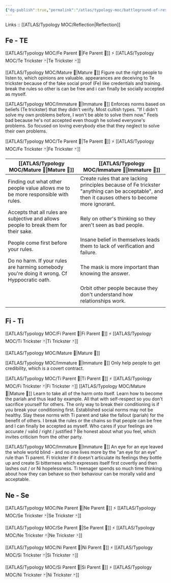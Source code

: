 ```yaml
---
{"dg-publish":true,"permalink":"/atlas/typology-moc/battleground-of-responsibility/"}
---
```


Links :: [[ATLAS/Typology MOC/Reflection\|Reflection]] 

## Fe - TE
[[ATLAS/Typology MOC/Fe Parent 🤰\|Fe Parent 🤰]] ⚡ [[ATLAS/Typology MOC/Te Trickster 🃏\|Te Trickster 🃏]]

[[ATLAS/Typology MOC/Mature 🐢\|Mature 🐢]]
Figure out the right people to listen to, which opinions are valuable. appearances are deceiving to Te trickster because of the fake social proof (Fe) like credentials and training. break the rules so other is can be free and i can finally be socially accepted as myself.

[[ATLAS/Typology MOC/Immature 🐎\|Immature 🐎]]
Enforces norms based on beliefs (Te trickster) that they didn't verify. Most cultish types.
"If I didn't solve my own problems before, I won't be able to solve them now." Feels bad because he's not accepted even though he solved everyone's problems. So focused on loving everybody else that they neglect to solve their own problems.

[[ATLAS/Typology MOC/Te Parent 🤰\|Te Parent 🤰]] ⚡ [[ATLAS/Typology MOC/Fe Trickster 🃏\|Fe Trickster 🃏]]

| [[ATLAS/Typology MOC/Mature 🐢\|Mature 🐢]] | [[ATLAS/Typology MOC/Immature 🐎\|Immature 🐎]]                                                                                                                                   |
| ------------- | ------------------------------------------------------------------------------------------------------------------------------------------------- |
| Finding out what other people value allows me to be more responsible with rules.             | Create rules that are lacking principles because of Fe trickster "anything can be acceptable", and then it causes others to become more ignorant. |
| Accepts that all rules are subjective and allows people to break them for their sake.              | Rely on other's thinking so they aren't seen as bad people.                                                                                       |
| People come first before your rules.              | Insane belief in themselves leads them to lack of verification and failure.                                                                       |
| Do no harm. If your rules are harming somebody you're doing it wrong. Cf Hyppocratic oath.              | The mask is more important than knowing the answer.                                                                                               |
|               | Orbit other people because they don't understand how relationships work.                                                                          |
|               |                                                                                                                                                   |

## Fi - Ti
[[ATLAS/Typology MOC/Fi Parent 🤰\|Fi Parent 🤰]] ⚡ [[ATLAS/Typology MOC/Ti Trickster 🃏\|Ti Trickster 🃏]]

[[ATLAS/Typology MOC/Mature 🐢\|Mature 🐢]]


[[ATLAS/Typology MOC/Immature 🐎\|Immature 🐎]]
Only help people to get credibility, which is a covert contract.

[[ATLAS/Typology MOC/Ti Parent 🤰\|Ti Parent 🤰]] ⚡ [[ATLAS/Typology MOC/Fi Trickster 🃏\|Fi Trickster 🃏]]
[[ATLAS/Typology MOC/Mature 🐢\|Mature 🐢]]
Learn to take all of the harm onto itself. Learn how to become the pariah and thus lead by example. All that with self-respect so you don't sacrifice yourself for others. The only way to break their conditioning is if you break your conditioning first. Established social norms may not be healthy. Slay these norms with Ti parent and take the fallout (pariah) for the benefit of others. I break the rules or the chains so that people can be free and I can finally be accepted as myself. Who cares if your feelings are accurate / valid / right / justified ? Be honest about what you feel, which invites criticism from the other party.

[[ATLAS/Typology MOC/Immature 🐎\|Immature 🐎]]
An eye for an eye leaved the whole world blind - and no one lives more by the "an eye for an eye" rule than Ti parent.
Fi trickster if it doesn't articulate its feelings they bottle up and create Si bitterness which expresses itself first covertly and then lashes out / or Ni hopelessness. Ti teenager spends so much time thinking about how they can behave so their behaviour can be morally valid and acceptable.

## Ne - Se 
[[ATLAS/Typology MOC/Ne Parent 🤰\|Ne Parent 🤰]] ⚡ [[ATLAS/Typology MOC/Se Trickster 🃏\|Se Trickster 🃏]]

[[ATLAS/Typology MOC/Se Parent 🤰\|Se Parent 🤰]] ⚡ [[ATLAS/Typology MOC/Ne Trickster 🃏\|Ne Trickster 🃏]]

[[ATLAS/Typology MOC/Ni Parent 🤰\|Ni Parent 🤰]] ⚡ [[ATLAS/Typology MOC/Si Trickster 🃏\|Si Trickster 🃏]]

[[ATLAS/Typology MOC/Si Parent 🤰\|Si Parent 🤰]] ⚡ [[ATLAS/Typology MOC/Ni Trickster 🃏\|Ni Trickster 🃏]]






